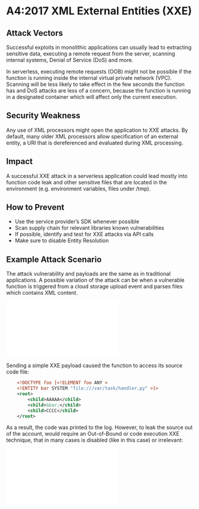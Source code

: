 # A4:2017 XML External Entities (XXE)

## Attack Vectors

Successful exploits in monolithic applications can usually lead to extracting sensitive data, executing a remote request from the server, scanning internal systems, Denial of Service (DoS) and more.

In serverless, executing remote requests (OOB) might not be possible if the function is running inside the internal virtual private network (VPC). Scanning will be less likely to take effect in the few seconds the function has and DoS attacks are less of a concern, because the function is running in a designated container which will affect only the current execution.

## Security Weakness

Any use of XML processors might open the application to XXE attacks. By default, many older XML processors allow specification of an external entity, a URI that is dereferenced and evaluated during XML processing.

## Impact

A successful XXE attack in a serverless application could lead mostly into function code leak and other sensitive files that are located in the environment (e.g. environment variables, files under /tmp).

## How to Prevent

- Use the service provider’s SDK whenever possible
- Scan supply chain for relevant libraries known vulnerabilities
- If possible, identify and test for XXE attacks via API calls
- Make sure to disable Entity Resolution

## Example Attack Scenario

The attack vulnerability and payloads are the same as in traditional applications. A possible variation of the attack can be when a vulnerable function is triggered from a cloud storage upload event and parses files which contains XML content.

![XXE 1](images\0xa4-xxe-1.md)

Sending a simple XXE payload caused the function to access its source code file:

```xml
    <!DOCTYPE foo [<!ELEMENT foo ANY >
    <!ENTITY bar SYSTEM "file:///var/task/handler.py" >]>
    <root>
        <child>AAAAA</child>
        <child>&bar;</child>
        <child>CCCC</child>
    </root>
```

As a result, the code was printed to the log. However, to leak the source out of the account, would require an Out-of-Bound or code execution XXE technique, that in many cases is disabled (like in this case) or irrelevant:

![XXE 2](images\0xa4-xxe-2.md)